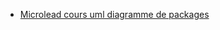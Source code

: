- [Microlead cours uml diagramme de packages](https://microlead.fr/cours/uml/diagramme-de-packages "https://microlead.fr/cours/uml/diagramme-de-packages")
